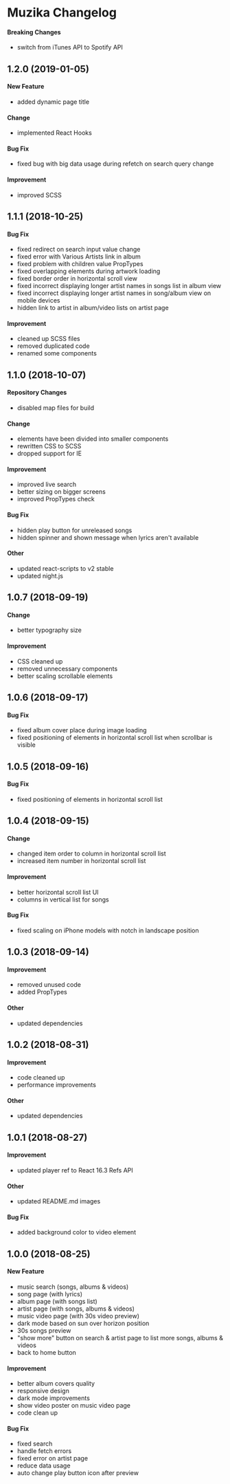 # Muzika Changelog

#### Breaking Changes
- switch from iTunes API to Spotify API

## 1.2.0 (2019-01-05)
#### New Feature
- added dynamic page title

#### Change
- implemented React Hooks

#### Bug Fix
- fixed bug with big data usage during refetch on search query change

#### Improvement
- improved SCSS

## 1.1.1 (2018-10-25)
#### Bug Fix
- fixed redirect on search input value change
- fixed error with Various Artists link in album
- fixed problem with children value PropTypes
- fixed overlapping elements during artwork loading
- fixed border order in horizontal scroll view
- fixed incorrect displaying longer artist names in songs list in album view
- fixed incorrect displaying longer artist names in song/album view on mobile devices
- hidden link to artist in album/video lists on artist page

#### Improvement
- cleaned up SCSS files
- removed duplicated code
- renamed some components

## 1.1.0 (2018-10-07)
#### Repository Changes
- disabled map files for build

#### Change
- elements have been divided into smaller components
- rewritten CSS to SCSS
- dropped support for IE

#### Improvement
- improved live search
- better sizing on bigger screens
- improved PropTypes check

#### Bug Fix
- hidden play button for unreleased songs
- hidden spinner and shown message when lyrics aren't available

#### Other
- updated react-scripts to v2 stable
- updated night.js

## 1.0.7 (2018-09-19)
#### Change
- better typography size

#### Improvement
- CSS cleaned up
- removed unnecessary components
- better scaling scrollable elements

## 1.0.6 (2018-09-17)
#### Bug Fix
- fixed album cover place during image loading
- fixed positioning of elements in horizontal scroll list when scrollbar is visible

## 1.0.5 (2018-09-16)
#### Bug Fix
- fixed positioning of elements in horizontal scroll list

## 1.0.4 (2018-09-15)
#### Change
- changed item order to column in horizontal scroll list
- increased item number in horizontal scroll list

#### Improvement
- better horizontal scroll list UI
- columns in vertical list for songs

#### Bug Fix
- fixed scaling on iPhone models with notch in landscape position

## 1.0.3 (2018-09-14)
#### Improvement
- removed unused code
- added PropTypes

#### Other
- updated dependencies

## 1.0.2 (2018-08-31)
#### Improvement
- code cleaned up
- performance improvements

#### Other
- updated dependencies

## 1.0.1 (2018-08-27)
#### Improvement
- updated player ref to React 16.3 Refs API

#### Other
- updated README.md images

#### Bug Fix
- added background color to video element

## 1.0.0 (2018-08-25)
#### New Feature
- music search (songs, albums & videos)
- song page (with lyrics)
- album page (with songs list)
- artist page (with songs, albums & videos)
- music video page (with 30s video preview)
- dark mode based on sun over horizon position
- 30s songs preview
- "show more" button on search & artist page to list more songs, albums & videos
- back to home button

#### Improvement
- better album covers quality
- responsive design
- dark mode improvements
- show video poster on music video page
- code clean up

#### Bug Fix
- fixed search
- handle fetch errors
- fixed error on artist page
- reduce data usage
- auto change play button icon after preview
